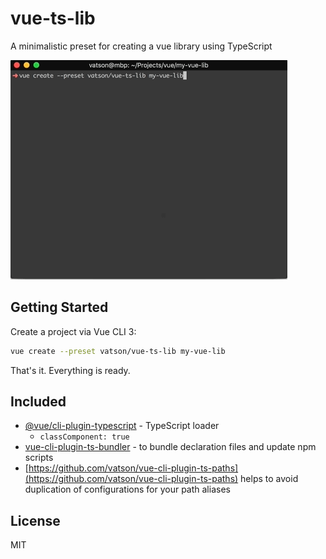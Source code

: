 # vue-ts-lib
A minimalistic preset for creating a vue library using TypeScript

![showcase](https://github.com/vatson/assets/raw/master/vue-ts-lib/showcase.gif "showcase")

## Getting Started

Create a project via Vue CLI 3:

```sh
vue create --preset vatson/vue-ts-lib my-vue-lib
```

That's it. Everything is ready. 

## Included

- [@vue/cli-plugin-typescript](https://github.com/vuejs/vue-cli/tree/dev/packages/%40vue/cli-plugin-typescript) - TypeScript loader 
  - `classComponent: true`
- [vue-cli-plugin-ts-bundler](https://github.com/vatson/vue-cli-plugin-ts-bundler) - to bundle declaration files and update npm scripts
- [https://github.com/vatson/vue-cli-plugin-ts-paths](https://github.com/vatson/vue-cli-plugin-ts-paths) helps to avoid duplication of configurations for your path aliases


## License 

MIT